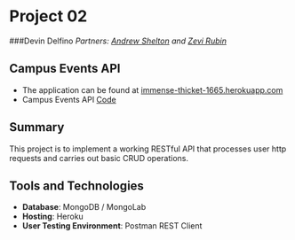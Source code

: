 Project 02
==========
###Devin Delfino
*Partners: [Andrew Shelton](https://github.com/dshelts) and [Zevi Rubin](https://github.com/rubinz)*

Campus Events API
-----------
* The application can be found at [immense-thicket-1665.herokuapp.com](https://immense-thicket-1665.herokuapp.com)
* Campus Events API [Code](https://github.com/dshelts/CampusEventsApi)

Summary
-------
This project is to implement a working RESTful API that processes user http requests and carries out basic CRUD operations.

Tools and Technologies
----------------------
* **Database**: MongoDB / MongoLab
* **Hosting**: Heroku
* **User Testing Environment**: Postman REST Client
